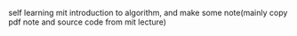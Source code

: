 self learning mit introduction to algorithm, and make some note(mainly copy pdf note and source code from mit lecture)
